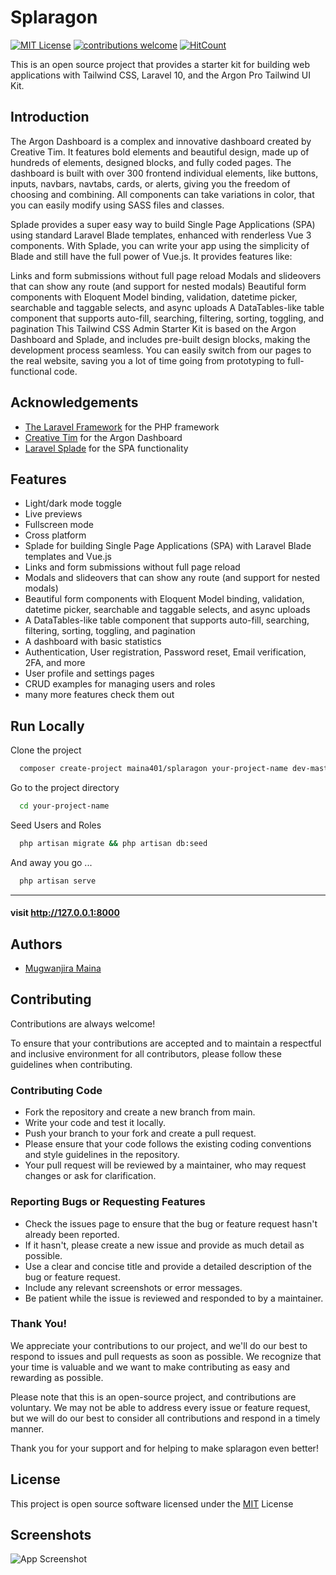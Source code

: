 
# Splaragon

[![MIT License](https://img.shields.io/badge/License-MIT-green.svg)](https://choosealicense.com/licenses/mit/)
[![contributions welcome](https://img.shields.io/badge/contributions-welcome-brightgreen.svg?style=flat)](https://github.com/maina401/splaragon/issues)
[![HitCount](https://hits.dwyl.com/maina401/splaragon.svg?style=flat-square&show=unique)](http://hits.dwyl.com/maina401/splaragon)


This is an open source project that provides a starter kit for building web applications with Tailwind CSS, Laravel 10, and the Argon Pro Tailwind UI Kit.

## Introduction
The Argon Dashboard is a complex and innovative dashboard created by Creative Tim. It features bold elements and beautiful design, made up of hundreds of elements, designed blocks, and fully coded pages. The dashboard is built with over 300 frontend individual elements, like buttons, inputs, navbars, navtabs, cards, or alerts, giving you the freedom of choosing and combining. All components can take variations in color, that you can easily modify using SASS files and classes.

Splade provides a super easy way to build Single Page Applications (SPA) using standard Laravel Blade templates, enhanced with renderless Vue 3 components. With Splade, you can write your app using the simplicity of Blade and still have the full power of Vue.js. It provides features like:

Links and form submissions without full page reload
Modals and slideovers that can show any route (and support for nested modals)
Beautiful form components with Eloquent Model binding, validation, datetime picker, searchable and taggable selects, and async uploads
A DataTables-like table component that supports auto-fill, searching, filtering, sorting, toggling, and pagination
This Tailwind CSS Admin Starter Kit is based on the Argon Dashboard and Splade, and includes pre-built design blocks, making the development process seamless. You can easily switch from our pages to the real website, saving you a lot of time going from prototyping to full-functional code.

## Acknowledgements

- [The Laravel Framework](https://laravel.com) for the PHP framework
- [Creative Tim](https://www.creative-tim.com/product/argon-dashboard-pro-tailwind) for the Argon Dashboard
- [Laravel Splade](https://splade.dev/) for the SPA functionality


## Features

- Light/dark mode toggle
- Live previews
- Fullscreen mode
- Cross platform
- Splade for building Single Page Applications (SPA) with Laravel Blade templates and Vue.js
- Links and form submissions without full page reload
- Modals and slideovers that can show any route (and support for nested modals)
- Beautiful form components with Eloquent Model binding, validation, datetime picker, searchable and taggable selects, and async uploads
- A DataTables-like table component that supports auto-fill, searching, filtering, sorting, toggling, and pagination
- A dashboard with basic statistics
- Authentication, User registration, Password reset, Email verification, 2FA, and more
- User profile and settings pages
- CRUD examples for managing users and roles
- many more features check them out

## Run Locally

Clone the project

```bash
  composer create-project maina401/splaragon your-project-name dev-master
```

Go to the project directory

```bash
  cd your-project-name
```

Seed Users and Roles

```bash
  php artisan migrate && php artisan db:seed
```

And away you go ...

```bash
  php artisan serve
```
---
#### visit http://127.0.0.1:8000


## Authors

- [Mugwanjira Maina](https://www.github.com/maina401)


## Contributing

Contributions are always welcome!

To ensure that your contributions are accepted and to maintain a respectful and inclusive environment for all contributors, please follow these guidelines when contributing.

### Contributing Code
- Fork the repository and create a new branch from main.
- Write your code and test it locally.
- Push your branch to your fork and create a pull request.
-  Please ensure that your code follows the existing coding conventions and style guidelines in the repository.
- Your pull request will be reviewed by a maintainer, who may request changes or ask for clarification.
### Reporting Bugs or Requesting Features
- Check the issues page to ensure that the bug or feature request hasn't already been reported.
- If it hasn't, please create a new issue and provide as much detail as possible.
- Use a clear and concise title and provide a detailed description of the bug or feature request.
- Include any relevant screenshots or error messages.
- Be patient while the issue is reviewed and responded to by a maintainer.
### Thank You!
We appreciate your contributions to our project, and we'll do our best to respond to issues and pull requests as soon as possible. We recognize that your time is valuable and we want to make contributing as easy and rewarding as possible.

Please note that this is an open-source project, and contributions are voluntary. We may not be able to address every issue or feature request, but we will do our best to consider all contributions and respond in a timely manner.

Thank you for your support and for helping to make splaragon even better!

## License

This project is open source software licensed under the [MIT](https://choosealicense.com/licenses/mit/) License


## Screenshots

![App Screenshot](https://cdn.jsdelivr.net/gh/maina401/splaragon/public/Screenshot%202023-02-19%20124753.png)

